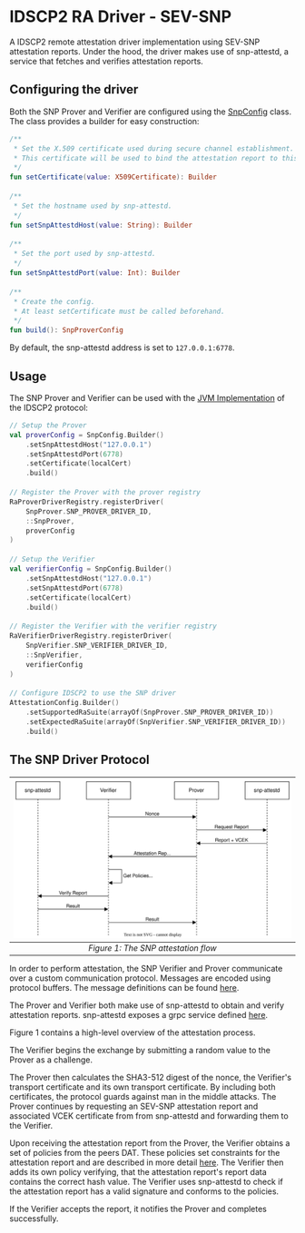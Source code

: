# IDSCP2 RA Driver - SEV-SNP

A IDSCP2 remote attestation driver implementation using SEV-SNP attestation reports.
Under the hood, the driver makes use of snp-attestd, a service that fetches and verifies attestation reports.

## Configuring the driver

Both the SNP Prover and Verifier are configured using the [SnpConfig](src/main/kotlin/de/fhg/aisec/ids/snp/SnpConfig.kt) class.
The class provides a builder for easy construction:

```kotlin
/**
 * Set the X.509 certificate used during secure channel establishment.
 * This certificate will be used to bind the attestation report to this endpoint.
 */
fun setCertificate(value: X509Certificate): Builder

/**
 * Set the hostname used by snp-attestd.
 */
fun setSnpAttestdHost(value: String): Builder

/**
 * Set the port used by snp-attestd.
 */
fun setSnpAttestdPort(value: Int): Builder

/**
 * Create the config.
 * At least setCertificate must be called beforehand.
 */
fun build(): SnpProverConfig
```

By default, the snp-attestd address is set to `127.0.0.1:6778`.

## Usage

The SNP Prover and Verifier can be used with the [JVM Implementation](https://github.com/industrial-data-space/idscp2-jvm) of the IDSCP2 protocol:

```kotlin
// Setup the Prover 
val proverConfig = SnpConfig.Builder()
    .setSnpAttestdHost("127.0.0.1")
    .setSnpAttestdPort(6778)
    .setCertificate(localCert)
    .build()

// Register the Prover with the prover registry
RaProverDriverRegistry.registerDriver(
    SnpProver.SNP_PROVER_DRIVER_ID,
    ::SnpProver,
    proverConfig
)

// Setup the Verifier
val verifierConfig = SnpConfig.Builder()
    .setSnpAttestdHost("127.0.0.1")
    .setSnpAttestdPort(6778)
    .setCertificate(localCert)
    .build()

// Register the Verifier with the verifier registry
RaVerifierDriverRegistry.registerDriver(
    SnpVerifier.SNP_VERIFIER_DRIVER_ID,
    ::SnpVerifier,
    verifierConfig
)

// Configure IDSCP2 to use the SNP driver
AttestationConfig.Builder()
    .setSupportedRaSuite(arrayOf(SnpProver.SNP_PROVER_DRIVER_ID))
    .setExpectedRaSuite(arrayOf(SnpVerifier.SNP_VERIFIER_DRIVER_ID))
    .build()
```

## The SNP Driver Protocol

|![](img/protocol.drawio.svg)|
|:-:|
|*Figure 1: The SNP attestation flow*|

In order to perform attestation, the SNP Verifier and Prover communicate over a custom communication protocol.
Messages are encoded using protocol buffers.
The message definitions can be found [here](src/main/proto/snp-verifier-prover.proto).

The Prover and Verifier both make use of snp-attestd to obtain and verify attestation reports.
snp-attestd exposes a grpc service defined [here](src/main/proto/snp-attestd-service.proto).

Figure 1 contains a high-level overview of the attestation process.

The Verifier begins the exchange by submitting a random value to the Prover as a challenge.

The Prover then calculates the SHA3-512 digest of the nonce, the Verifier's transport certificate and its own transport certificate. By including both certificates, the protocol guards against man in the middle attacks.
The Prover continues by requesting an SEV-SNP attestation report and associated VCEK certificate from from snp-attestd and forwarding them to the Verifier.

Upon receiving the attestation report from the Prover, the Verifier obtains a set of policies from the peers DAT.
These policies set constraints for the attestation report and are described in more detail [here](snp-attestd/policy/).
The Verifier then adds its own policy verifying, that the attestation report's report data contains the correct hash value.
The Verifier uses snp-attestd to check if the attestation report has a valid signature and conforms to the policies.

If the Verifier accepts the report, it notifies the Prover and completes successfully.
